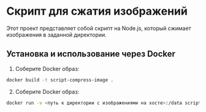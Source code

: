 # Скрипт для сжатия изображений

Этот проект представляет собой скрипт на Node.js, который сжимает изображения в заданной директории.

## Установка и использование через Docker

1. Соберите Docker образ:
```bash
docker build -t script-compress-image .
```


2. Соберите Docker образ:
```bash
docker run -v <путь к директории с изображениями на хосте>:/data script-compress-image
```



